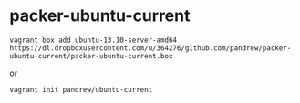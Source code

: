# packer-ubuntu-current

```
vagrant box add ubuntu-13.10-server-amd64 https://dl.dropboxusercontent.com/u/364276/github.com/pandrew/packer-ubuntu-current/packer-ubuntu-current.box
```

or

```
vagrant init pandrew/ubuntu-current
```

